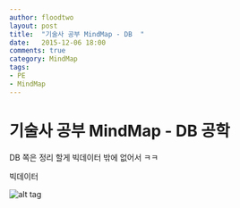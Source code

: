 ```yaml
---
author: floodtwo
layout: post
title:  "기술사 공부 MindMap - DB  "
date:   2015-12-06 18:00
comments: true
category: MindMap 
tags: 
- PE
- MindMap
---
```


# 기술사 공부 MindMap - DB 공학 

DB 쪽은 정리 할게 빅데이터 밖에 없어서 ㅋㅋ


빅데이터

![alt tag](http://floodtwo.github.io/mindmap/pe/DB/빅데이터.png)
